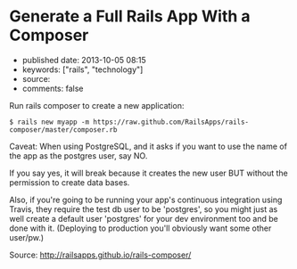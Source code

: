 # Generate a Full Rails App With a Composer

- published date: 2013-10-05 08:15
- keywords: ["rails", "technology"]
- source: 
- comments: false


Run rails composer to create a new application:

    $ rails new myapp -m https://raw.github.com/RailsApps/rails-composer/master/composer.rb

Caveat: When using PostgreSQL, and it asks if you want to use the name
of the app as the postgres user, say NO.

If you say yes, it will break because it creates the new user BUT
without the permission to create data bases.

Also, if you're going to be running your app's continuous integration
using Travis, they require the test db user to be 'postgres', so you
might just as well create a default user 'postgres' for your dev
environment too and be done with it. (Deploying to production you'll
obviously want some other user/pw.)


Source: http://railsapps.github.io/rails-composer/
